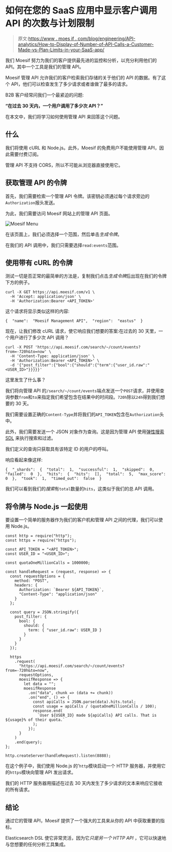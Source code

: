 # 如何在您的 SaaS 应用中显示客户调用 API 的次数与计划限制

> 原文:[https://www . moes if . com/blog/engineering/API-analytics/How-to-Display-of-Number-of-API-Calls-a-Customer-Made-vs-Plan-Limits-in-your-SaaS-app/](https://www.moesif.com/blog/engineering/api-analytics/How-to-Display-the-Number-of-API-Calls-a-Customer-Made-vs-Plan-Limits-in-your-SaaS-app/)

我们 Moesif 努力为我们的客户提供最先进的监控和分析，以充分利用他们的 API。其中一个工具是我们的管理 API。

Moesif 管理 API 允许我们的客户检索我们存储的关于他们的 API 的数据。有了这个 API，他们可以检查发生了多少请求或者谁做了最多的请求。

B2B 客户经常问我们一个最紧迫的问题:

**“在过去 30 天内，一个用户调用了多少次 API？”**

在本文中，我们将学习如何使用管理 API 来回答这个问题。

## 什么

我们将使用 cURL 和 Node.js。此外，Moesif 的免费用户不能使用管理 API，因此需要付费订阅。

管理 API 不支持 CORS，所以不可能从浏览器直接使用它。

## 获取管理 API 的令牌

首先，我们需要检索一个管理 API 令牌。该密钥必须通过每个请求旁边的`Authorization`报头发送。

为此，我们需要访问 Moesif 网站上的管理 API 页面。

![Moesif Menu](../Images/3d0eeaa8d9ec7b5bfa19a317ef066bc9.png)

在该页面上，我们必须选择一个范围，然后单击*生成令牌*。

在我们的 API 调用中，我们只需要选择`read:events`范围。

## 使用带有 cURL 的令牌

测试一切是否正常的最简单的方法是，复制我们点击*生成令牌*后出现在我们的令牌下方的例子。

```
curl -X GET https://api.moesif.com/v1 \
  -H 'Accept: application/json' \
  -H 'Authorization:Bearer <API_TOKEN>' 
```

这个请求将显示类似这样的内容:

```
{  "name":  "Moesif Management API",  "region":  "eastus"  } 
```

现在，让我们修改 cURL 请求，使它响应我们想要的答案:在过去的 30 天里，一个用户进行了多少次 API 调用？

```
curl -X POST 'https://api.moesif.com/search/~/count/events?from=-720h&to=now' \
  -H 'Content-Type: application/json' \
  -H 'Authorization:Bearer <API_TOKEN>' \
  -d '{"post_filter":{"bool":{"should":{"term":{"user_id.raw":"<USER_ID>"}}}}}' 
```

这里发生了什么事？

我们将向管理 API 的`/search/~/count/events`端点发送一个`POST`请求，并使用查询参数`from`和`to`来指定我们希望包含在结果中的时间段。`720h`除以`24h`得到我们想要的 30 天。

我们需要设置正确的`Content-Type`并将我们的`API_TOKEN`包含在`Authorization`头中。

此外，我们需要发送一个 JSON 对象作为查询。这是因为管理 API 使用[弹性搜索 SDL](https://www.elastic.co/guide/en/elasticsearch/reference/current/search-request-body.html) 来执行搜索和过滤。

我们定义的查询只获取具有该特定 ID 的用户的呼叫。

响应看起来像这样:

```
{  "_shards":  {  "total":  1,  "successful":  1,  "skipped":  0,  "failed":  0  },  "hits":  {  "hits":  [],  "total":  5,  "max_score":  0  },  "took":  1,  "timed_out":  false  } 
```

我们可以看到我们的*搜索*有`total`数量的`hits`，这类似于我们的总 API 调用。

## 将令牌与 Node.js 一起使用

要设置一个简单的服务器作为我们的客户机和管理 API 之间的代理，我们可以使用 Node.js。

```
const http = require("http");
const https = require("https");

const API_TOKEN = "<API_TOKEN>";
const USER_ID = "<USER_ID>";

const quotaOneMillionCalls = 1000000;

const handleRequest = (request, response) => {
  const requestOptions = {
    method: "POST",
    headers: {
      Authorization: `Bearer ${API_TOKEN}`,
      "Content-Type": "application/json"
    }
  };

  const query = JSON.stringify({
    post_filter: {
      bool: {
        should: {
          term: { "user_id.raw": USER_ID }
        }
      }
    }
  });

  https
    .request(
      "https://api.moesif.com/search/~/count/events?from=-720h&to=now",
      requestOptions,
      moesifResponse => {
        let data = "";
        moesifResponse
          .on("data", chunk => (data += chunk))
          .on("end", () => {
            const apiCalls = JSON.parse(data).hits.total;
            const usage = apiCalls / (quotaOneMillionCalls / 100);
            response.end(
              `User ${USER_ID} made ${apiCalls} API calls. That is ${usage}% of their quota.`
            );
          });
      }
    )
    .end(query);
};

http.createServer(handleRequest).listen(8888); 
```

在这个例子中，我们使用 Node.js 的'`http`模块启动一个 HTTP 服务器，并使用它的`https`模块向管理 API 发出请求。

我们的 HTTP 服务器用描述在过去 30 天内发生了多少请求的文本来响应它接收的所有请求。

## 结论

通过它的管理 API，Moesif 提供了一个强大的工具来从你的 API 中获取重要的指标。

Elasticsearch DSL 使它非常灵活，因为它*只是另一个 HTTP API* ，它可以快速地与您想要的任何分析工具集成。